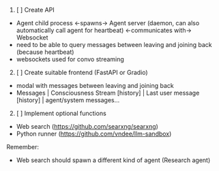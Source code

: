 1. [ ] Create API 
- Agent child process <-spawns-> Agent server (daemon, can also automatically call agent for heartbeat) <-communicates with-> Websocket
- need to be able to query messages between leaving and joining back (because heartbeat)
- websockets used for convo streaming

2. [ ] Create suitable frontend (FastAPI or Gradio)
- modal with messages between leaving and joining back
- Messages   | Consciousness Stream
  \[history] | Last user message
  \[history] | agent/system messages...

2. [ ] Implement optional functions
- Web search (https://github.com/searxng/searxng)
- Python runner (https://github.com/vndee/llm-sandbox)

Remember:
- Web search should spawn a different kind of agent (Research agent)
